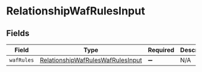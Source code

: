 # RelationshipWafRulesInput


## Fields

| Field                                                                                         | Type                                                                                          | Required                                                                                      | Description                                                                                   |
| --------------------------------------------------------------------------------------------- | --------------------------------------------------------------------------------------------- | --------------------------------------------------------------------------------------------- | --------------------------------------------------------------------------------------------- |
| `wafRules`                                                                                    | [RelationshipWafRulesWafRulesInput](../../models/shared/relationshipwafruleswafrulesinput.md) | :heavy_minus_sign:                                                                            | N/A                                                                                           |